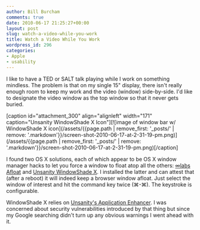 ```yaml
---
author: Bill Burcham
comments: true
date: 2010-06-17 21:25:27+00:00
layout: post
slug: watch-a-video-while-you-work
title: Watch a Video While You Work
wordpress_id: 296
categories:
- Apple
- usability
---
```


I like to have a TED or SALT talk playing while I work on something mindless. The problem is that on my single 15" display, there isn't really enough room to keep my work and the video (window) side-by-side. I'd like to designate the video window as the top window so that it never gets buried.

[caption id="attachment_300" align="alignleft" width="171" caption="Unsanity WindowShade X Icon"][![image of window bar w/ WindowShade X icon](/assets/{{page.path | remove_first: '_posts/' | remove: '.markdown'}}/screen-shot-2010-06-17-at-2-31-19-pm.png)](/assets/{{page.path | remove_first: '_posts/' | remove: '.markdown'}}/screen-shot-2010-06-17-at-2-31-19-pm.png)[/caption]

I found two OS X solutions, each of which appear to be OS X window manager hacks to let you force a window to float atop all the others: [∞labs Afloat](http://infinite-labs.net/afloat/) and [Unsanity WindowShade X](http://unsanity.com/haxies/wsx). I installed the latter and can attest that (after a reboot) it will indeed keep a browser window afloat. Just select the window of interest and hit the command key twice (⌘-⌘). The keystroke is configurable.

WindowShade X relies on [Unsanity's Application Enhancer](http://unsanity.com/haxies/ape). I was concerned about security vulnerabilities introduced by that thing but since my Google searching didn't turn up any obvious warnings I went ahead with it.
